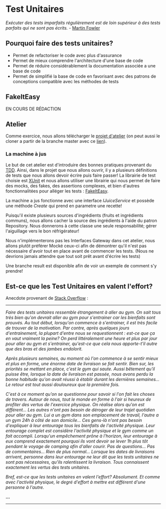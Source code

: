 # Test Unitaires
*Exécuter des tests imparfaits régulièrement est de loin supérieur à des tests parfaits qui ne sont pas écrits.* - [Martin Fowler](https://martinfowler.com/articles/continuousIntegration.html)

## Pourquoi faire des tests unitaires?
- Permet de refactoriser le code avec plus d'assurance
- Permet de mieux comprendre l'architecture d'une base de code
- Permet de réduire considérablement la documentation associée a une base de code
- Permet de simplifié la base de code en favorisant avec des patrons de conceptions compatible avec les méthodes de tests

## FakeItEasy

EN COURS DE RÉDACTION

## Atelier
Comme exercice, nous allons télécharger le [projet d'atelier](https://github.com/Deasel011/UnitTestsWorkshop/archive/master.zip)
(on peut aussi le cloner a partir de la branche master avec ce <a href="https://github.com/Deasel011/UnitTestsWorkshop.git">lien</a>).

### La machine à jus
Le but de cet atelier est d'introduire des bonnes pratiques provenant du [TDD](https://martinfowler.com/bliki/TestDrivenDevelopment.html).
Ainsi, dans le projet que nous allons ouvrir, il y a plusieurs définitions de tests que nous allons devoir écrire puis faire passer!
La librairie de test choisie est [XUnit](https://xunit.net/#documentation) et nous allons utiliser une librairie qui nous permet
de faire des mocks, des fakes, des assertions complexes, et bien d'autres fonctionnalitées pour alléger les tests : [FakeItEasy](https://fakeiteasy.readthedocs.io/en/stable/).

La machine a jus fonctionne avec une interface *IJuiceService* et possède une méthode *Create* qui prend en parametre une recette!

Puisqu'il existe plusieurs sources d'ingrédients (fruits et ingrédients communs), nous allons cacher la source des ingrédients
à l'aide du patron Repository. 
Nous donnerons à cette classe une seule responsabilité; gérer l'aiguillage vers le bon réfrigérateur!

Nous n'implémenterons pas les Interfaces Gateway dans cet atelier, nous allons plutôt préférer Mocké ceux-ci afin de démontrer
qu'il n'est pas nécessaire d'avoir tout en place avant de commencer les tests. (Nous ne devrions jamais attendre que tout soit 
prêt avant d'écrire les tests)

Une branche result est disponible afin de voir un exemple de comment s'y prendre!

## Est-ce que les Test Unitaires en valent l'effort?
Anecdote provenant de [Stack Overflow](https://stackoverflow.com/questions/67299/is-unit-testing-worth-the-effort/69263#69263) :

----
*Faire des tests unitaires ressemble étrangement à aller au gym.*
*On sait tous très bien qu'on devrait aller au gym pour s'entrainer car les bienfaits sont prouvés.*
*Au tout début, lorsqu'on commence à s'entrainer, il est très facile de trouver de la motivation.*
*Par contre, après quelques jours d'entrainement, la plupart d'entre nous se requestionnent : est-ce que ça en vaut vraiment la peine?*
*On perd littéralement une heure et plus par jour pour aller au gym et s'entrainer, qu'est-ce que cela nous apporte-t'il autre que des bras et des jambes endolorit.*

*Après plusieurs semaines, au moment où l'on commence à se sentir mieux et plus en forme, une énorme date de livraison se fait sentir.*
*Bien sur, les priorités se mettant en place, c'est le gym qui saute. Aussi bêtement qu'il puisse être, lorsque la date de livraison est passée,*
*nous avons perdu la bonne habitude qu'on avait réussi à établir durant les dernières semaines... Le retour est tout aussi douloureux que la première fois.*

*C'est à ce moment qu'on se questionne pour savoir si l'on fait les choses de travers.*
*Autour de nous, tout le monde en forme à l'air si heureux de profiter des vertus de l'exercice physique.*
*On réalise alors qu'on est différent... Les autres n'ont pas besoin de déroger de leur trajet quotidien pour aller au gym.*
*Lui a un gym dans son emplacement de travail, l'autre a un gym 24h à côté de son domicile...*
*Ces gens-là n'ont pas besoin d'expliquer à leur entourage tous les bienfaits de l'activité physique.*
*Leur entourage complet est considère l'activité physique et le gym comme un fait accompli.*
*Lorsqu'un empêchement prône à l'horizon, leur entourage à eux comprend exactement pourquoi ils vont devoir se lever 1h plus tôt pendant le voyage de camping afin d'aller courir.*
*Pas de questions... Pas de commentaires... Rien de plus normal...*
*Lorsque les dates de livraisons arrivent, personne dans leur entourage ne leur dit que les tests unitaires ne sont pas nécessaires, qu'ils ralentissent la livraison.*
*Tous connaissent exactement les vertus des tests unitaires.*
 
*Bref, est-ce que les tests unitaires en valent l'effort?*
*Absolument. Et comme avec l'activité physique, le degré d'effort à mettre est différent d'une personne à l'autre.*

**...**

----
